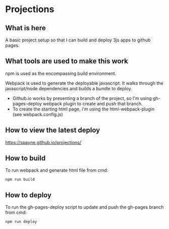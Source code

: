 # Projections

## What is here
A basic project setup so that I can build and deploy 3js apps to github pages.

## What tools are used to make this work
npm is used as the encompassing build environment.

Webpack is used to generate the deployable javascript.  It walks through the javascript/node dependencies and builds a bundle to deploy.

* Github.io works by presenting a branch of the project, so I'm using gh-pages-deploy webpack plugin to create and push that branch.
* To create the starting html page, i'm using the html-webpack-plugin (see webpack.config.js)

## How to view the latest deploy
https://spayne.github.io/projections/

## How to build
To run webpack and generate html file from cmd:
```console
npm run build
```

## How to deploy
To run the gh-pages-deploy script to update and push the gh-pages branch from cmd:
```console
npm run deploy
```
